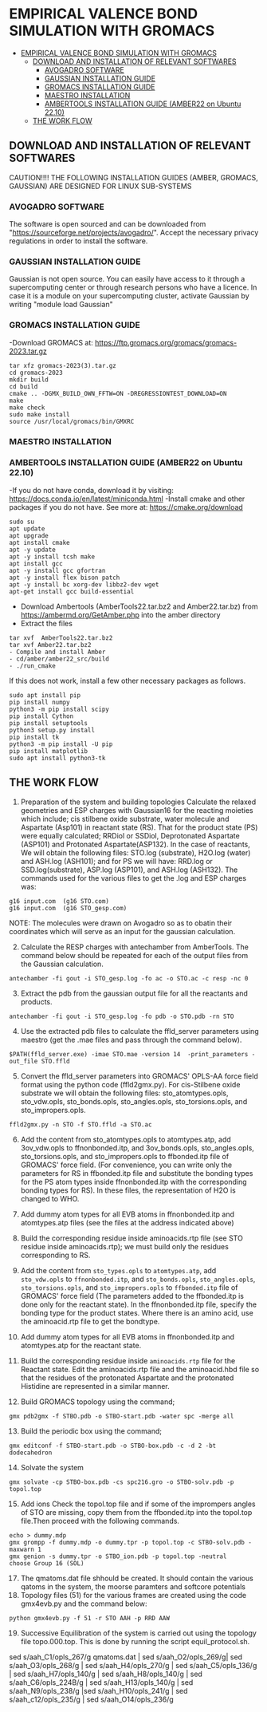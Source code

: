 # EMPIRICAL VALENCE BOND SIMULATION WITH GROMACS

- [EMPIRICAL VALENCE BOND SIMULATION WITH GROMACS](#empirical-valence-bond-simulation-with-gromacs)
  - [DOWNLOAD AND INSTALLATION OF RELEVANT SOFTWARES](#download-and-installation-of-relevant-softwares)
    - [AVOGADRO SOFTWARE](#avogadro-software)
    - [GAUSSIAN INSTALLATION GUIDE](#gaussian-installation-guide)
    - [GROMACS INSTALLATION GUIDE](#gromacs-installation-guide)
    - [MAESTRO INSTALLATION](#maestro-installation)
    - [AMBERTOOLS INSTALLATION GUIDE (AMBER22 on Ubuntu 22.10)](#ambertools-installation-guide-amber22-on-ubuntu-2210)
  - [THE WORK FLOW](#the-work-flow)


## DOWNLOAD AND INSTALLATION OF RELEVANT SOFTWARES

CAUTION!!!! THE FOLLOWING INSTALLATION GUIDES (AMBER, GROMACS, GAUSSIAN) ARE DESIGNED FOR LINUX SUB-SYSTEMS

### AVOGADRO SOFTWARE
The software is open sourced and can be downloaded from "https://sourceforge.net/projects/avogadro/". Accept the necessary privacy regulations in order to install the software.   

### GAUSSIAN INSTALLATION GUIDE

Gaussian is not open source. You can easily have access to it through a supercomputing center or through research persons who have a licence. 
In case it is a module on your supercomputing cluster, activate Gaussian by writing  "module load Gaussian"

### GROMACS INSTALLATION GUIDE
-Download GROMACS at: https://ftp.gromacs.org/gromacs/gromacs-2023.tar.gz
```
tar xfz gromacs-2023(3).tar.gz
cd gromacs-2023
mkdir build
cd build
cmake .. -DGMX_BUILD_OWN_FFTW=ON -DREGRESSIONTEST_DOWNLOAD=ON
make
make check
sudo make install
source /usr/local/gromacs/bin/GMXRC
```

### MAESTRO INSTALLATION


### AMBERTOOLS INSTALLATION GUIDE (AMBER22 on Ubuntu 22.10)
-If you do not have conda, download it by visiting:  https://docs.conda.io/en/latest/miniconda.html
-Install cmake and other packages if you do not have. See more at: https://cmake.org/download
```
sudo su
apt update
apt upgrade
apt install cmake
apt -y update
apt -y install tcsh make
apt install gcc
apt -y install gcc gfortran
apt -y install flex bison patch
apt -y install bc xorg-dev libbz2-dev wget
apt-get install gcc build-essential
```
- Download Ambertools (AmberTools22.tar.bz2 and Amber22.tar.bz) from https://ambermd.org/GetAmber.php into the amber directory
- Extract the files 
```
tar xvf  AmberTools22.tar.bz2
tar xvf Amber22.tar.bz2
- Compile and install Amber
- cd/amber/amber22_src/build
- ./run_cmake
```
If this does not work, install a few other necessary packages as follows.
```
sudo apt install pip
pip install numpy
python3 -m pip install scipy
pip install Cython
pip install setuptools
python3 setup.py install
pip install tk
python3 -m pip install -U pip
pip install matplotlib
sudo apt install python3-tk  
```

## THE WORK FLOW

1. Preparation of the system and building topologies
Calculate the relaxed geometries and ESP charges with Gaussian16 for the reacting moieties which include; cis stilbene oxide substrate, water molecule and Aspartate (Asp101) in reactant state (RS). That for the product state (PS) were equally  calculated; RRDiol or SSDiol, Deprotonated Aspartate (ASP101) and Protonated Aspartate(ASP132). In the case of reactants, We will obtain the following files: STO.log (substrate), H2O.log (water) and ASH.log (ASH101); and for PS we will have: RRD.log or SSD.log(substrate), ASP.log (ASP101), and ASH.log (ASH132). The commands used for the various files to get the .log and ESP charges was:
```
g16 input.com  (g16 STO.com)
g16 input.com  (g16 STO_gesp.com)
```
NOTE: The molecules were drawn on Avogadro so as to obatin their coordinates which will serve as an input for the gaussian calculation. 

2. Calculate the RESP charges with antechamber from AmberTools. The command below should be repeated for each of the output files from the Gaussian calculation. 
```
antechamber -fi gout -i STO_gesp.log -fo ac -o STO.ac -c resp -nc 0
```

3. Extract the pdb from the gaussian output file for all the reactants and products.
```
antechamber -fi gout -i STO_gesp.log -fo pdb -o STO.pdb -rn STO
```

4. Use the extracted pdb files to calculate the ffld_server parameters using maestro (get the .mae files and pass through the command below).
``` 
$PATH(ffld_server.exe) -imae STO.mae -version 14  -print_parameters -out_file STO.ffld
```

5. Convert the ffld_server parameters into GROMACS' OPLS-AA force field format using the python code (ffld2gmx.py). For cis-Stilbene oxide substrate we will obtain the following files: sto_atomtypes.opls, sto_vdw.opls, sto_bonds.opls, sto_angles.opls, sto_torsions.opls, and sto_impropers.opls.
```
ffld2gmx.py -n STO -f STO.ffld -a STO.ac
```

6. Add the content from sto_atomtypes.opls to atomtypes.atp, add 3ov_vdw.opls to ffnonbonded.itp, and 3ov_bonds.opls, sto_angles.opls, sto_torsions.opls, and sto_impropers.opls to ffbonded.itp file of GROMACS' force field. (For convenience, you can write only the parameters for RS in ffbonded.itp file and substitute the bonding types for the PS atom types inside ffnonbonded.itp with the corresponding bonding types for RS). In these files, the representation of H2O is changed to WHO.

7. Add dummy atom types for all EVB atoms in ffnonbonded.itp and atomtypes.atp files (see the files at the address indicated above)

8. Build the corresponding residue inside aminoacids.rtp file (see STO residue inside aminoacids.rtp); we must build only the residues corresponding to RS.
9. Add the content from `sto_types.opls` to `atomtypes.atp`, add `sto_vdw.opls` to `ffnonbonded.itp`, and `sto_bonds.opls`, `sto_angles.opls`, `sto_torsions.opls`, and `sto_impropers.opls` to `ffbonded.itp` file of GROMACS' force field (The parameters added to the ffbonded.itp is done only for the reactant state). In the ffnonbonded.itp file, specify the bonding type for the product states. Where there is an amino acid, use the aminoacid.rtp file to get the bondtype.
10. Add dummy atom types for all EVB atoms in ffnonbonded.itp and atomtypes.atp for the reactant state.
11. Build the corresponding residue inside `aminoacids.rtp` file for the Reactant state. Edit the aminoacids.rtp file and the aminoacid.hbd file so that the residues of the protonated Aspartate and the protonated Histidine are represented in a similar manner.
12. Build GROMACS topology using the command;
```
gmx pdb2gmx -f STBO.pdb -o STBO-start.pdb -water spc -merge all
```
13. Build the periodic box using the command;
```
gmx editconf -f STBO-start.pdb -o STBO-box.pdb -c -d 2 -bt dodecahedron
```
14. Solvate the system
```
gmx solvate -cp STBO-box.pdb -cs spc216.gro -o STBO-solv.pdb -p topol.top
```
15. Add ions
    Check the topol.top file and if some of the imprompers angles of STO are missing, copy them from the ffbonded.itp into the topol.top file.Then proceed with the following commands. 
```
echo > dummy.mdp
gmx grompp -f dummy.mdp -o dummy.tpr -p topol.top -c STBO-solv.pdb -maxwarn 1
gmx genion -s dummy.tpr -o STBO_ion.pdb -p topol.top -neutral
choose Group 16 (SOL)
```
17.   The qmatoms.dat file shhould be created. It should contain the various qatoms in the system, the moorse paramters and softcore potentials
18.   Topology files (51) for the various frames are created using the code gmx4evb.py  and the command below:
```
python gmx4evb.py -f 51 -r STO AAH -p RRD AAW
```
19. Successive Equilibration of the system is carried out using the topology file topo.000.top. This is done by running the script equil_protocol.sh.
    



sed s/aah_C1/opls_267/g qmatoms.dat | sed s/aah_O2/opls_269/g| sed s/aah_O3/opls_268/g | sed s/aah_H4/opls_270/g | sed s/aah_C5/opls_136/g | sed s/aah_H7/opls_140/g | sed s/aah_H8/opls_140/g | sed s/aah_C6/opls_224B/g | sed s/aah_H13/opls_140/g | sed s/aah_N9/opls_238/g |sed s/aah_H10/opls_241/g | sed s/aah_c12/opls_235/g | sed s/aah_O14/opls_236/g
